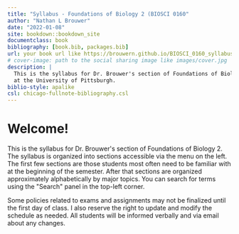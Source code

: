 ```yaml
--- 
title: "Syllabus - Foundations of Biology 2 (BIOSCI 0160"
author: "Nathan L Brouwer"
date: "2022-01-08"
site: bookdown::bookdown_site
documentclass: book
bibliography: [book.bib, packages.bib]
url: your book url like https://brouwern.github.io/BIOSCI_0160_syllabus/
# cover-image: path to the social sharing image like images/cover.jpg
description: |
  This is the syllabus for Dr. Brouwer's section of Foundations of Biology 2
  at the University of Pittsburgh.
biblio-style: apalike
csl: chicago-fullnote-bibliography.csl
---
```


# Welcome!

This is the syllabus for Dr. Brouwer's section of Foundations of Biology 2.  The syllabus is organized into sections accessible via the menu on the left.  The first few sections are those students most often need to be familiar with at the beginning of the semester.  After that sections are organized approximately alphabetically by major topics.  You can search for terms using the "Search" panel in the top-left corner.

Some policies related to exams and assignments may not be finalized until the first day of class.  I also reserve the right to update and modify the schedule as needed.  All students will be informed verbally and via email about any changes.







